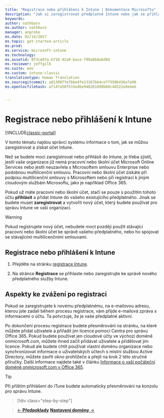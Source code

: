 ```yaml
---
title: "Registrace nebo přihlášení k Intune | Dokumentace Microsoftu"
description: "Jak si zaregistrovat předplatné Intune nebo jak se přihlásit, abyste mohli své předplatné začít využívat"
keywords: 
author: nathbarn
ms.author: nathbarn
manager: angrobe
ms.date: 02/14/2017
ms.topic: get-started-article
ms.prod: 
ms.service: microsoft-intune
ms.technology: 
ms.assetid: 0f3ce07a-b718-42a9-bace-f99a8b8abd94
ms.reviewer: jeffgilb
ms.suite: ems
ms.custom: intune-classic
translationtype: Human Translation
ms.sourcegitcommit: ad13897fe7bbe4fe13167bb4ce7f558b436a7a90
ms.openlocfilehash: af147a50f533e4be948261898b60c4d522a9e4eb


---
```



# <a name="sign-up-or-sign-in-to-intune"></a>Registrace nebo přihlášení k Intune

[!INCLUDE[classic-portal](../includes/classic-portal.md)]

V tomto tématu najdou správci systému informace o tom, jak se můžou zaregistrovat a získat účet Intune.

Než se budete moci zaregistrovat nebo přihlásit do Intune, je třeba zjistit, jestli vaše organizace již nemá pracovní nebo školní účet Microsoft Online Services nebo jestli neuzavřela s Microsoftem smlouvu Enterprise nebo podobnou multilicenční smlouvu. Pracovní nebo školní účet získáte při podpisu multilicenční smlouvy s Microsoftem nebo při registraci k jiným cloudovým službám Microsoftu, jako je například Office 365.

Pokud už máte pracovní nebo školní účet, stačí se pouze s použitím tohoto účtu **přihlásit** a přidat Intune do vašeho existujícího předplatného. Jinak se budete muset **zaregistrovat** a vytvořit nový účet, který budete používat pro správu Intune ve vaší organizaci.

>[!WARNING]
>Pokud registrujete nový účet, nebudete moct později použít stávající pracovní nebo školní účet ke správě vašeho předplatného, nebo ho spojovat se stávajícími multilicenčními smlouvami.

## <a name="how-to-sign-up-or-sign-in-to-intune"></a>Registrace nebo přihlášení k Intune

1.  Přejděte na stránku [registrace Intune](https://portal.office.com/Signup/Signup.aspx?OfferId=40BE278A-DFD1-470a-9EF7-9F2596EA7FF9&dl=INTUNE_A&ali=1#0%20).

2.  Na stránce **Registrace** se přihlaste nebo zaregistrujte ke správě nového předplatného služby Intune.

## <a name="post-sign-up-considerations"></a>Aspekty ke zvážení po registraci
Pokud se zaregistrujete k novému předplatnému, na e-mailovou adresu, kterou jste zadali během procesu registrace, vám přijde e-mailová zpráva s informacemi o účtu. Ta potvrzuje, že je vaše předplatné aktivní.

Po dokončení procesu registrace budete přesměrováni na stránku, na které můžete přidat uživatele a přiřadit jim licence pomocí Centra pro správu Office 365. Pokud budete používat jen cloudové účty ve výchozí doméně onmicrosoft.com, můžete ihned začít přidávat uživatele a přidělovat jim licence. Pokud ale budete chtít používat vlastní doménu organizace nebo synchronizovat informace o uživatelských účtech s místní službou Active Directory, můžete zavřít okno prohlížeče a přejít na krok 2 této stručné příručky. Další informace najdete také v článku [Informace o vaší počáteční doméně onmicrosoft.com v Office 365](https://support.office.com/en-us/article/About-your-initial-onmicrosoft-com-domain-in-Office-365-B9FC3018-8844-43F3-8DB1-1B3A8E9CFD5A?ui=en-US&rs=en-US&ad=US).

>[!TIP]
> Při příštím přihlášení do iTune budete automaticky přesměrováni na konzolu pro správu Intune.


>[!div class="step-by-step"]

>[&larr; **Předpoklady**](.\what-to-know-before-you-start-microsoft-intune.md)     [**Nastavení domény** &rarr;](.\start-with-a-paid-subscription-to-microsoft-intune-step-2.md)  



<!--HONumber=Feb17_HO3-->


